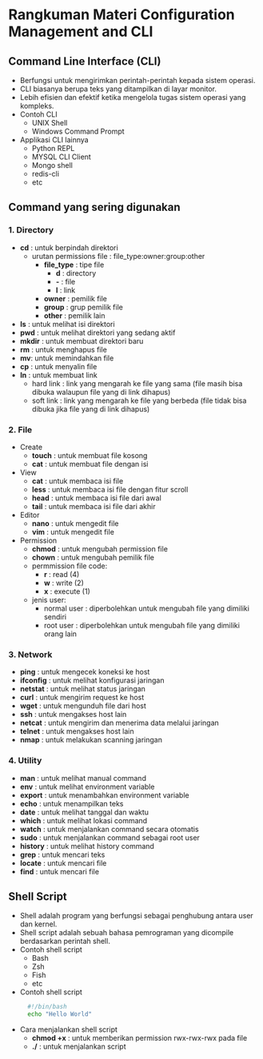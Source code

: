 # **Rangkuman Materi Configuration Management and CLI**

## **Command Line Interface (CLI)**

- Berfungsi untuk mengirimkan perintah-perintah kepada sistem operasi.
- CLI biasanya berupa teks yang ditampilkan di layar monitor.
- Lebih efisien dan efektif ketika mengelola tugas sistem operasi yang kompleks.
- Contoh CLI
  - UNIX Shell
  - Windows Command Prompt
- Applikasi CLI lainnya
  - Python REPL
  - MYSQL CLI Client
  - Mongo shell
  - redis-cli
  - etc

## **Command yang sering digunakan**

### **1. Directory**

- **cd** : untuk berpindah direktori
  - urutan permissions file : file_type:owner:group:other
    - **file_type** : tipe file
      - **d** : directory
      - **-** : file
      - **l** : link
    - **owner** : pemilik file
    - **group** : grup pemilik file
    - **other** : pemilik lain
- **ls** : untuk melihat isi direktori
- **pwd** : untuk melihat direktori yang sedang aktif
- **mkdir** : untuk membuat direktori baru
- **rm** : untuk menghapus file
- **mv**: untuk memindahkan file
- **cp** : untuk menyalin file
- **ln** : untuk membuat link
  - hard link : link yang mengarah ke file yang sama (file masih bisa dibuka walaupun file yang di link dihapus)
  - soft link : link yang mengarah ke file yang berbeda (file tidak bisa dibuka jika file yang di link dihapus)

### **2. File**

- Create
  - **touch** : untuk membuat file kosong
  - **cat** : untuk membuat file dengan isi
- View
  - **cat** : untuk membaca isi file
  - **less** : untuk membaca isi file dengan fitur scroll
  - **head** : untuk membaca isi file dari awal
  - **tail** : untuk membaca isi file dari akhir
- Editor
  - **nano** : untuk mengedit file
  - **vim** : untuk mengedit file
- Permission
  - **chmod** : untuk mengubah permission file
  - **chown** : untuk mengubah pemilik file
  - permmission file code:
    - **r** : read (4)
    - **w** : write (2)
    - **x** : execute (1)
  - jenis user:
    - normal user : diperbolehkan untuk mengubah file yang dimiliki sendiri
    - root user : diperbolehkan untuk mengubah file yang dimiliki orang lain

### **3. Network**

- **ping** : untuk mengecek koneksi ke host
- **ifconfig** : untuk melihat konfigurasi jaringan
- **netstat** : untuk melihat status jaringan
- **curl** : untuk mengirim request ke host
- **wget** : untuk mengunduh file dari host
- **ssh** : untuk mengakses host lain
- **netcat** : untuk mengirim dan menerima data melalui jaringan
- **telnet** : untuk mengakses host lain
- **nmap** : untuk melakukan scanning jaringan

### **4. Utility**

- **man** : untuk melihat manual command
- **env** : untuk melihat environment variable
- **export** : untuk menambahkan environment variable
- **echo** : untuk menampilkan teks
- **date** : untuk melihat tanggal dan waktu
- **which** : untuk melihat lokasi command
- **watch** : untuk menjalankan command secara otomatis
- **sudo** : untuk menjalankan command sebagai root user
- **history** : untuk melihat history command
- **grep** : untuk mencari teks
- **locate** : untuk mencari file
- **find** : untuk mencari file

## **Shell Script**

- Shell adalah program yang berfungsi sebagai penghubung antara user dan kernel.
- Shell script adalah sebuah bahasa pemrograman yang dicompile berdasarkan perintah shell.
- Contoh shell script
  - Bash
  - Zsh
  - Fish
  - etc
- Contoh shell script
  ```bash
    #!/bin/bash
    echo "Hello World"
  ```
- Cara menjalankan shell script
  - **chmod +x** : untuk memberikan permission rwx-rwx-rwx pada file
  - **./** : untuk menjalankan script
